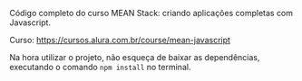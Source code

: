 Código completo do curso MEAN Stack: criando aplicações completas com Javascript.

Curso: https://cursos.alura.com.br/course/mean-javascript

Na hora utilizar o projeto, não esqueça de baixar as dependências, executando o comando `npm install` no terminal. 

